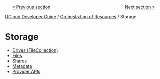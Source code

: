 <p align='center'>
<a href='/docs/developer-guide/accounting-and-projects/grants/gifts.md'>« Previous section</a>
&nbsp;&nbsp;&nbsp;&nbsp;&nbsp;&nbsp;&nbsp;&nbsp;&nbsp;&nbsp;&nbsp;&nbsp;&nbsp;&nbsp;&nbsp;&nbsp;&nbsp;&nbsp;&nbsp;&nbsp;&nbsp;&nbsp;&nbsp;&nbsp;&nbsp;&nbsp;&nbsp;&nbsp;&nbsp;&nbsp;&nbsp;&nbsp;&nbsp;&nbsp;&nbsp;&nbsp;&nbsp;&nbsp;&nbsp;&nbsp;&nbsp;&nbsp;&nbsp;&nbsp;&nbsp;&nbsp;&nbsp;&nbsp;&nbsp;&nbsp;&nbsp;&nbsp;&nbsp;&nbsp;&nbsp;&nbsp;&nbsp;&nbsp;&nbsp;&nbsp;<a href='/docs/developer-guide/orchestration/storage/filecollections.md'>Next section »</a>
</p>


[UCloud Developer Guide](/docs/developer-guide/README.md) / [Orchestration of Resources](/docs/developer-guide/orchestration/README.md) / Storage
# Storage

 - [Drives (FileCollection)](/docs/developer-guide/orchestration/storage/filecollections.md)
 - [Files](/docs/developer-guide/orchestration/storage/files.md)
 - [Shares](/docs/developer-guide/orchestration/storage/shares.md)
 - [Metadata](/docs/developer-guide/orchestration/storage/metadata/README.md)
 - [Provider APIs](/docs/developer-guide/orchestration/storage/providers/README.md)
